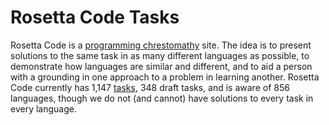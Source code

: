 # Rosetta Code Tasks
Rosetta Code is a [programming chrestomathy](https://en.wikipedia.org/wiki/Chrestomathy) site. The idea is to present solutions to the same task in as many different languages as possible, to demonstrate how languages are similar and different, and to aid a person with a grounding in one approach to a problem in learning another. Rosetta Code currently has 1,147 [tasks](https://rosettacode.org/wiki/Category:Solutions_by_Programming_Task), 348 draft tasks, and is aware of 856 languages, though we do not (and cannot) have solutions to every task in every language.
